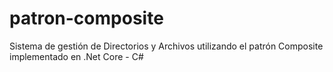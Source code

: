 # patron-composite
Sistema de gestión de Directorios y Archivos utilizando el patrón Composite implementado en .Net Core - C#
